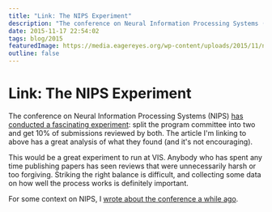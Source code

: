 ```yaml
---
title: "Link: The NIPS Experiment"
description: "The conference on Neural Information Processing Systems (NIPS) has conducted a fascinating experiment: split the program committee into two and get 10% of submissions reviewed by both. The article I'm linking to above has a great analysis of what they found (and it's not encouraging)."
date: 2015-11-17 22:54:02
tags: blog/2015
featuredImage: https://media.eagereyes.org/wp-content/uploads/2015/11/nips-teaser.png
outline: false
---
```


# Link: The NIPS Experiment

The conference on Neural Information Processing Systems (NIPS) <a href="http://blog.mrtz.org/2014/12/15/the-nips-experiment.html">has conducted a fascinating experiment</a>: split the program committee into two and get 10% of submissions reviewed by both. The article I'm linking to above has a great analysis of what they found (and it's not encouraging).

This would be a great experiment to run at VIS. Anybody who has spent any time publishing papers has seen reviews that were unnecessarily harsh or too forgiving. Striking the right balance is difficult, and collecting some data on how well the process works is definitely important.

For some context on NIPS, I <a href="https://eagereyes.org/blog/2010/nips">wrote about the conference a while ago</a>.


<PostedBy />


